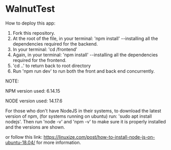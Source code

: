 # WalnutTest

How to deploy this app:

1. Fork this repository. 
2. At the root of the file, in your terminal: 'npm install' --installing all the dependencies required for the backend.
3. In your terminal: 'cd /frontend'
4. Again, in your terminal: 'npm install' --installing all the dependencies required for the frontend.
5. 'cd ..' to return back to root directory
6. Run 'npm run dev' to run both the front and back end concurrently.

NOTE:

NPM version used: 6.14.15

NODE version used: 14.17.6

For those who don't have NodeJS in their systems, to download the latest version of npm, (for systems running on ubuntu) run: 'sudo apt install nodejs'. Then run 'node -v' and 'npm -v' to make sure it is properly installed and the versions are shown.

or follow this link: https://linuxize.com/post/how-to-install-node-js-on-ubuntu-18.04/ for more information.
